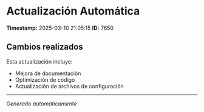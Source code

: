 # Actualización Automática

**Timestamp:** 2025-03-10 21:05:15
**ID:** 7650

## Cambios realizados

Esta actualización incluye:
- Mejora de documentación
- Optimización de código
- Actualización de archivos de configuración

---
*Generado automáticamente*
